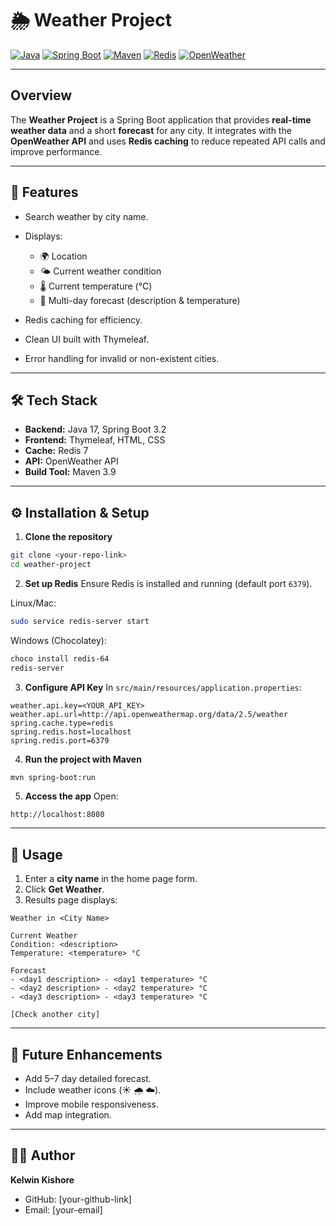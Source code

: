 # 🌦️ Weather Project

[![Java](https://img.shields.io/badge/Java-17-blue?logo=java)](https://www.oracle.com/java/)
[![Spring Boot](https://img.shields.io/badge/Spring%20Boot-3.2-green?logo=spring)](https://spring.io/projects/spring-boot)
[![Maven](https://img.shields.io/badge/Maven-3.9-red?logo=apache-maven)](https://maven.apache.org/)
[![Redis](https://img.shields.io/badge/Redis-7-orange?logo=redis)](https://redis.io/)
[![OpenWeather](https://img.shields.io/badge/OpenWeather-API-blueviolet)](https://openweathermap.org/api)

---

## Overview

The **Weather Project** is a Spring Boot application that provides **real-time weather data** and a short **forecast** for any city.
It integrates with the **OpenWeather API** and uses **Redis caching** to reduce repeated API calls and improve performance.

---

## 🚀 Features

* Search weather by city name.
* Displays:

  * 🌍 Location
  * 🌤 Current weather condition
  * 🌡 Current temperature (°C)
  * 📅 Multi-day forecast (description & temperature)
* Redis caching for efficiency.
* Clean UI built with Thymeleaf.
* Error handling for invalid or non-existent cities.

---

## 🛠 Tech Stack

* **Backend:** Java 17, Spring Boot 3.2
* **Frontend:** Thymeleaf, HTML, CSS
* **Cache:** Redis 7
* **API:** OpenWeather API
* **Build Tool:** Maven 3.9

---

## ⚙️ Installation & Setup

1. **Clone the repository**

```bash
git clone <your-repo-link>
cd weather-project
```

2. **Set up Redis**
   Ensure Redis is installed and running (default port `6379`).

Linux/Mac:

```bash
sudo service redis-server start
```

Windows (Chocolatey):

```bash
choco install redis-64
redis-server
```

3. **Configure API Key**
   In `src/main/resources/application.properties`:

```properties
weather.api.key=<YOUR_API_KEY>
weather.api.url=http://api.openweathermap.org/data/2.5/weather
spring.cache.type=redis
spring.redis.host=localhost
spring.redis.port=6379
```

4. **Run the project with Maven**

```bash
mvn spring-boot:run
```

5. **Access the app**
   Open:

```
http://localhost:8080
```

---

## 📖 Usage

1. Enter a **city name** in the home page form.
2. Click **Get Weather**.
3. Results page displays:

```
Weather in <City Name>

Current Weather
Condition: <description>
Temperature: <temperature> °C

Forecast
- <day1 description> - <day1 temperature> °C
- <day2 description> - <day2 temperature> °C
- <day3 description> - <day3 temperature> °C

[Check another city]
```

---

## 🔮 Future Enhancements

* Add 5–7 day detailed forecast.
* Include weather icons (☀️ 🌧 ☁️).
* Improve mobile responsiveness.
* Add map integration.

---

## 👨‍💻 Author

**Kelwin Kishore**

* GitHub: [your-github-link]
* Email: [your-email]
